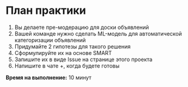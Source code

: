 # План практики

1. Вы делаете пре-модерацию для доски объявлений
2. Вашей команде нужно сделать ML-модель для автоматической категоризации объявлений
3. Придумайте 2 гипотезы для такого решения
4. Сформулируйте их на основе SMART
5. Запишите их в виде Issue на странице этого проекта
6. Напишите в чате +, когда будете готовы

**Время на выполнение:** 10 минут
